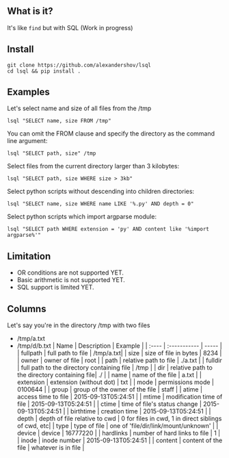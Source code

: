 ## What is it?
It's like `find` but with SQL (Work in progress)

## Install
```shell
git clone https://github.com/alexandershov/lsql
cd lsql && pip install .
```

## Examples
Let's select name and size of all files from the /tmp
```shell
lsql "SELECT name, size FROM /tmp"
```

You can omit the FROM clause and specify the directory as the command line argument:
```shell
lsql "SELECT path, size" /tmp
```

Select files from the current directory larger than 3 kilobytes:
```shell
lsql "SELECT path, size WHERE size > 3kb"
```

Select python scripts without descending into children directories:
```shell
lsql "SELECT name, size WHERE name LIKE '%.py' AND depth = 0"
```

Select python scripts which import argparse module:
```shell
lsql "SELECT path WHERE extension = 'py' AND content like '%import argparse%'"
 ```
 
## Limitation
* OR conditions are not supported YET. 
* Basic arithmetic is not supported YET.
* SQL support is limited YET.
 
## Columns
Let's say you're in the directory /tmp with two files
* /tmp/a.txt
* /tmp/d/b.txt
| Name  | Description  | Example |
| :---- | :----------- | ----- |
| fullpath | full path to file | /tmp/a.txt|
| size | size of file in bytes | 8234 |
| owner | owner of file | root |
| path | relative path to file | ./a.txt |
| fulldir | full path to the directory containing file | /tmp |
| dir | relative path to the directory containing file| ./ |
| name | name of the file | a.txt |
| extension | extension (without dot) | txt |
| mode | permissions mode | 0100644 |
| group | group of the owner of the file | staff |
| atime | access time to file | 2015-09-13T05:24:51 |
| mtime | modification time of file | 2015-09-13T05:24:51 |
| ctime | time of file's status change | 2015-09-13T05:24:51 |
| birthtime | creation time | 2015-09-13T05:24:51 |
| depth | depth of file relative to cwd | 0 for files in cwd, 1 in direct siblings of cwd, etc|
| type | type of file | one of 'file/dir/link/mount/unknown' |
| device | device | 16777220 |
| hardlinks | number of hard links to file | 1 |
| inode | inode number | 2015-09-13T05:24:51 |
| content | content of the file | whatever is in file |
